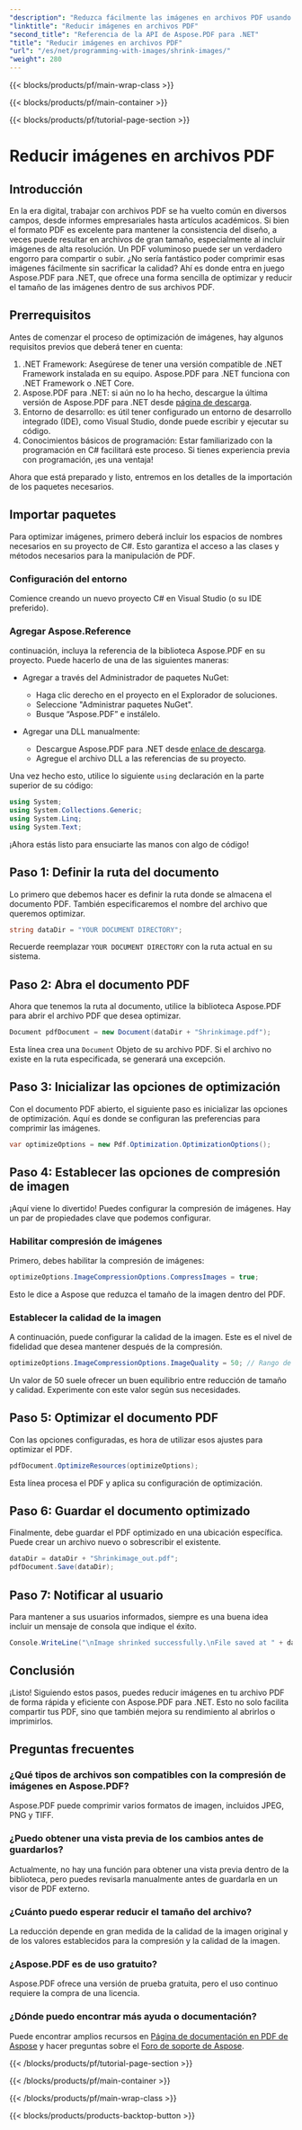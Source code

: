 ```yaml
---
"description": "Reduzca fácilmente las imágenes en archivos PDF usando Aspose.PDF para .NET con esta guía paso a paso, garantizando tamaños de archivo más pequeños y manteniendo la calidad."
"linktitle": "Reducir imágenes en archivos PDF"
"second_title": "Referencia de la API de Aspose.PDF para .NET"
"title": "Reducir imágenes en archivos PDF"
"url": "/es/net/programming-with-images/shrink-images/"
"weight": 280
---
```


{{< blocks/products/pf/main-wrap-class >}}

{{< blocks/products/pf/main-container >}}

{{< blocks/products/pf/tutorial-page-section >}}

# Reducir imágenes en archivos PDF

## Introducción

En la era digital, trabajar con archivos PDF se ha vuelto común en diversos campos, desde informes empresariales hasta artículos académicos. Si bien el formato PDF es excelente para mantener la consistencia del diseño, a veces puede resultar en archivos de gran tamaño, especialmente al incluir imágenes de alta resolución. Un PDF voluminoso puede ser un verdadero engorro para compartir o subir. ¿No sería fantástico poder comprimir esas imágenes fácilmente sin sacrificar la calidad? Ahí es donde entra en juego Aspose.PDF para .NET, que ofrece una forma sencilla de optimizar y reducir el tamaño de las imágenes dentro de sus archivos PDF. 

## Prerrequisitos

Antes de comenzar el proceso de optimización de imágenes, hay algunos requisitos previos que deberá tener en cuenta:

1. .NET Framework: Asegúrese de tener una versión compatible de .NET Framework instalada en su equipo. Aspose.PDF para .NET funciona con .NET Framework o .NET Core.
2. Aspose.PDF para .NET: si aún no lo ha hecho, descargue la última versión de Aspose.PDF para .NET desde [página de descarga](https://releases.aspose.com/pdf/net/).
3. Entorno de desarrollo: es útil tener configurado un entorno de desarrollo integrado (IDE), como Visual Studio, donde puede escribir y ejecutar su código.
4. Conocimientos básicos de programación: Estar familiarizado con la programación en C# facilitará este proceso. Si tienes experiencia previa con programación, ¡es una ventaja!

Ahora que está preparado y listo, entremos en los detalles de la importación de los paquetes necesarios.

## Importar paquetes

Para optimizar imágenes, primero deberá incluir los espacios de nombres necesarios en su proyecto de C#. Esto garantiza el acceso a las clases y métodos necesarios para la manipulación de PDF.

### Configuración del entorno

Comience creando un nuevo proyecto C# en Visual Studio (o su IDE preferido).

### Agregar Aspose.Reference

continuación, incluya la referencia de la biblioteca Aspose.PDF en su proyecto. Puede hacerlo de una de las siguientes maneras:

- Agregar a través del Administrador de paquetes NuGet:
  - Haga clic derecho en el proyecto en el Explorador de soluciones.
  - Seleccione "Administrar paquetes NuGet".
  - Busque “Aspose.PDF” e instálelo.

- Agregar una DLL manualmente:
  - Descargue Aspose.PDF para .NET desde [enlace de descarga](https://releases.aspose.com/pdf/net/).
  - Agregue el archivo DLL a las referencias de su proyecto.

Una vez hecho esto, utilice lo siguiente `using` declaración en la parte superior de su código:

```csharp
using System;
using System.Collections.Generic;
using System.Linq;
using System.Text;
```

¡Ahora estás listo para ensuciarte las manos con algo de código!

## Paso 1: Definir la ruta del documento

Lo primero que debemos hacer es definir la ruta donde se almacena el documento PDF. También especificaremos el nombre del archivo que queremos optimizar.

```csharp
string dataDir = "YOUR DOCUMENT DIRECTORY"; 
```

Recuerde reemplazar `YOUR DOCUMENT DIRECTORY` con la ruta actual en su sistema.

## Paso 2: Abra el documento PDF

Ahora que tenemos la ruta al documento, utilice la biblioteca Aspose.PDF para abrir el archivo PDF que desea optimizar.

```csharp
Document pdfDocument = new Document(dataDir + "Shrinkimage.pdf");
```

Esta línea crea una `Document` Objeto de su archivo PDF. Si el archivo no existe en la ruta especificada, se generará una excepción.

## Paso 3: Inicializar las opciones de optimización

Con el documento PDF abierto, el siguiente paso es inicializar las opciones de optimización. Aquí es donde se configuran las preferencias para comprimir las imágenes.

```csharp
var optimizeOptions = new Pdf.Optimization.OptimizationOptions();
```

## Paso 4: Establecer las opciones de compresión de imagen

¡Aquí viene lo divertido! Puedes configurar la compresión de imágenes. Hay un par de propiedades clave que podemos configurar.

### Habilitar compresión de imágenes

Primero, debes habilitar la compresión de imágenes:

```csharp
optimizeOptions.ImageCompressionOptions.CompressImages = true;
```

Esto le dice a Aspose que reduzca el tamaño de la imagen dentro del PDF.

### Establecer la calidad de la imagen

A continuación, puede configurar la calidad de la imagen. Este es el nivel de fidelidad que desea mantener después de la compresión.

```csharp
optimizeOptions.ImageCompressionOptions.ImageQuality = 50; // Rango de 0 a 100
```

Un valor de 50 suele ofrecer un buen equilibrio entre reducción de tamaño y calidad. Experimente con este valor según sus necesidades.

## Paso 5: Optimizar el documento PDF

Con las opciones configuradas, es hora de utilizar esos ajustes para optimizar el PDF.

```csharp
pdfDocument.OptimizeResources(optimizeOptions);
```

Esta línea procesa el PDF y aplica su configuración de optimización.

## Paso 6: Guardar el documento optimizado

Finalmente, debe guardar el PDF optimizado en una ubicación específica. Puede crear un archivo nuevo o sobrescribir el existente.

```csharp
dataDir = dataDir + "Shrinkimage_out.pdf"; 
pdfDocument.Save(dataDir);
```

## Paso 7: Notificar al usuario

Para mantener a sus usuarios informados, siempre es una buena idea incluir un mensaje de consola que indique el éxito.

```csharp
Console.WriteLine("\nImage shrinked successfully.\nFile saved at " + dataDir);
```

## Conclusión

¡Listo! Siguiendo estos pasos, puedes reducir imágenes en tu archivo PDF de forma rápida y eficiente con Aspose.PDF para .NET. Esto no solo facilita compartir tus PDF, sino que también mejora su rendimiento al abrirlos o imprimirlos.

## Preguntas frecuentes

### ¿Qué tipos de archivos son compatibles con la compresión de imágenes en Aspose.PDF?  
Aspose.PDF puede comprimir varios formatos de imagen, incluidos JPEG, PNG y TIFF.

### ¿Puedo obtener una vista previa de los cambios antes de guardarlos?  
Actualmente, no hay una función para obtener una vista previa dentro de la biblioteca, pero puedes revisarla manualmente antes de guardarla en un visor de PDF externo.

### ¿Cuánto puedo esperar reducir el tamaño del archivo?  
La reducción depende en gran medida de la calidad de la imagen original y de los valores establecidos para la compresión y la calidad de la imagen.

### ¿Aspose.PDF es de uso gratuito?  
Aspose.PDF ofrece una versión de prueba gratuita, pero el uso continuo requiere la compra de una licencia.

### ¿Dónde puedo encontrar más ayuda o documentación?  
Puede encontrar amplios recursos en [Página de documentación en PDF de Aspose](https://reference.aspose.com/pdf/net/) y hacer preguntas sobre el [Foro de soporte de Aspose](https://forum.aspose.com/c/pdf/10).

{{< /blocks/products/pf/tutorial-page-section >}}

{{< /blocks/products/pf/main-container >}}

{{< /blocks/products/pf/main-wrap-class >}}

{{< blocks/products/products-backtop-button >}}